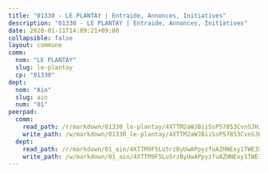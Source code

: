 ```yaml
---
title: "01330 - LE PLANTAY | Entraide, Annonces, Initiatives"
description: "01330 - LE PLANTAY | Entraide, Annonces, Initiatives"
date: 2020-01-11T14:09:21+09:00
collapsible: false
layout: commune
comm:
  nom: "LE PLANTAY"
  slug: le-plantay
  cp: "01330"
dept:
  nom: "Ain"
  slug: ain
  num: "01"
peerpad:
  comm:
    read_path: /r/markdown/01330_le-plantay/4XTTM2aWJBiiSsP57853CvnSJHixHGLYJidqBsG166HdETJD1
    write_path: /w/markdown/01330_le-plantay/4XTTM2aWJBiiSsP57853CvnSJHixHGLYJidqBsG166HdETJD1-K3TgUxGvybtyYzp8k2hJiXxoPKYQv1YVquQzgW2CWkZ9yvULpvampMuCCsXAmKDj6n2nhSfrNqX1VmaMyzPZt6Q6D1e4vVQNzHEtxiZ7k4dKWjJoePyYYzk8ifde18sqtrnN1whd
  dept:
    read_path: /r/markdown/01_ain/4XTTM9F5Lu5rzByUwAPpyzfuAZHNExy1TWE3X3wiTrPFfiAJr
    write_path: /w/markdown/01_ain/4XTTM9F5Lu5rzByUwAPpyzfuAZHNExy1TWE3X3wiTrPFfiAJr-K3TgUnxzeFoJA4CB58vXNvKXURJneTNZHUsypAQGicGiZu7AS2sPbjspGpj7s3MmMv58YhkLaSUMQMHaiKAfoMv6wF36Urxbqqh8MmnXpnKkbVhnAishABEkMRAiyAt8GGJ1Jer2
---
```


